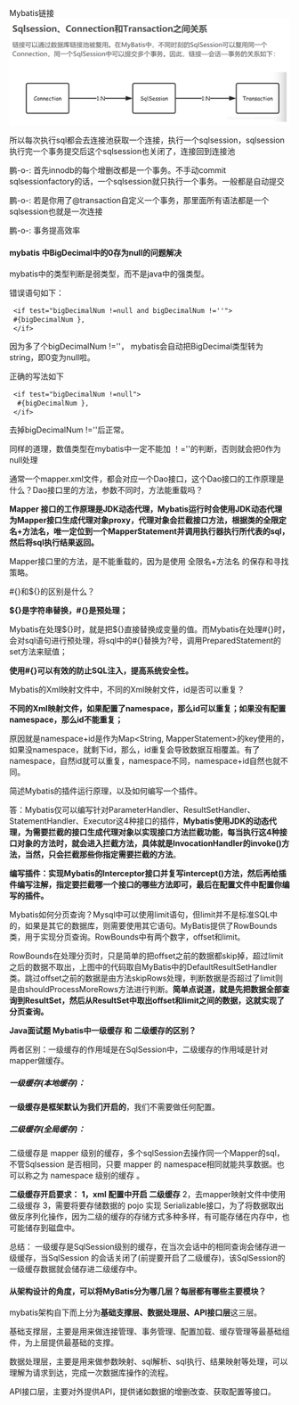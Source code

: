 Mybatis链接![](Mybatis.assets/8d9ccdb01cc43b01cfc2183fce52ef9.png)



所以每次执行sql都会去连接池获取一个连接，执行一个sqlsession，sqlsession执行完一个事务提交后这个sqlsession也关闭了，连接回到连接池

鹏-o-:
首先innodb的每个增删改都是一个事务。不手动commit sqlsessionfactory的话，一个sqlsession就只执行一个事务。一般都是自动提交

鹏-o-:
若是你用了@transaction自定义一个事务，那里面所有语法都是一个sqlsession也就是一次连接

鹏-o-:
事务提高效率





#### mybatis 中BigDecimal中的0存为null的问题解决

mybatis中的类型判断是弱类型，而不是java中的强类型。

错误语句如下：

```
 <if test="bigDecimalNum !=null and bigDecimalNum !=''"> 
 #{bigDecimalNum }, 
 </if> 
```

因为多了个bigDecimalNum !=''， mybatis会自动把BigDecimal类型转为string，即0变为null啦。

正确的写法如下

```
 <if test="bigDecimalNum !=null"> 
  #{bigDecimalNum }, 
 </if> 
```

去掉bigDecimalNum !=''后正常。

同样的道理，数值类型在mybatis中一定不能加 ！=''的判断，否则就会把0作为null处理



通常一个mapper.xml文件，都会对应一个Dao接口，这个Dao接口的工作原理是什么？Dao接口里的方法，参数不同时，方法能重载吗？

**Mapper 接口的工作原理是JDK动态代理，Mybatis运行时会使用JDK动态代理为Mapper接口生成代理对象proxy，代理对象会拦截接口方法，根据类的全限定名+方法名，唯一定位到一个MapperStatement并调用执行器执行所代表的sql，然后将sql执行结果返回。**

Mapper接口里的方法，是不能重载的，因为是使用 全限名+方法名 的保存和寻找策略。



\#{}和${}的区别是什么？

**${}是字符串替换，#{}是预处理；**

Mybatis在处理\${}时，就是把${}直接替换成变量的值。而Mybatis在处理#{}时，会对sql语句进行预处理，将sql中的#{}替换为?号，调用PreparedStatement的set方法来赋值；

**使用#{}可以有效的防止SQL注入，提高系统安全性。**



Mybatis的Xml映射文件中，不同的Xml映射文件，id是否可以重复？

**不同的Xml映射文件，如果配置了namespace，那么id可以重复；如果没有配置namespace，那么id不能重复；**

原因就是namespace+id是作为Map<String, MapperStatement>的key使用的，如果没namespace，就剩下id，那么，id重复会导致数据互相覆盖。有了namespace，自然id就可以重复，namespace不同，namespace+id自然也就不同。



简述Mybatis的插件运行原理，以及如何编写一个插件。

答：Mybatis仅可以编写针对ParameterHandler、ResultSetHandler、StatementHandler、Executor这4种接口的插件，**Mybatis使用JDK的动态代理，为需要拦截的接口生成代理对象以实现接口方法拦截功能，每当执行这4种接口对象的方法时，就会进入拦截方法，具体就是InvocationHandler的invoke()方法，当然，只会拦截那些你指定需要拦截的方法**。

**编写插件：实现Mybatis的Interceptor接口并复写intercept()方法，然后再给插件编写注解，指定要拦截哪一个接口的哪些方法即可，最后在配置文件中配置你编写的插件。**



Mybatis如何分页查询？Mysql中可以使用limit语句，但limit并不是标准SQL中的，如果是其它的数据库，则需要使用其它语句。MyBatis提供了RowBounds类，用于实现分页查询。RowBounds中有两个数字，offset和limit。

RowBounds在处理分页时，只是简单的把offset之前的数据都skip掉，超过limit之后的数据不取出，上图中的代码取自MyBatis中的DefaultResultSetHandler类。跳过offset之前的数据是由方法skipRows处理，判断数据是否超过了limit则是由shouldProcessMoreRows方法进行判断。**简单点说道，就是先把数据全部查询到ResultSet，然后从ResultSet中取出offset和limit之间的数据，这就实现了分页查询。**





**Java面试题 Mybatis中一级缓存 和 二级缓存的区别？**

两者区别：一级缓存的作用域是在SqlSession中，二级缓存的作用域是针对mapper做缓存。

##### 一级缓存(本地缓存)：

**一级缓存是框架默认为我们开启的**，我们不需要做任何配置。

##### 二级缓存(全局缓存)：

二级缓存是 mapper 级别的缓存，多个sqlSession去操作同一个Mapper的sql，不管Sqlsession 是否相同，只要 mapper 的 namespace相同就能共享数据。也可以称之为 namespace 级别的缓存 。

**二级缓存开启要求：**
**1，xml 配置中开启 二级缓存**
2，去mapper映射文件中使用二级缓存
3，需要将要存储数据的 pojo 实现 Serializable接口，为了将数据取出做反序列化操作，因为二级的缓存的存储方式多种多样，有可能存储在内存中，也可能储存到磁盘中。

总结： 一级缓存是SqlSession级别的缓存，在当次会话中的相同查询会储存进一级缓存，当SqlSession 的会话关闭了(前提要开启了二级缓存)，该SqlSession的一级缓存数据就会储存进二级缓存中。



#### 从架构设计的角度，可以将MyBatis分为哪几层？每层都有哪些主要模块？

mybatis架构自下而上分为**基础支撑层、数据处理层、API接口层**这三层。 

基础支撑层，主要是用来做连接管理、事务管理、配置加载、缓存管理等最基础组件，为上层提供最基础的支撑。 

数据处理层，主要是用来做参数映射、sql解析、sql执行、结果映射等处理，可以理解为请求到达，完成一次数据库操作的流程。

 API接口层，主要对外提供API，提供诸如数据的增删改查、获取配置等接口。
